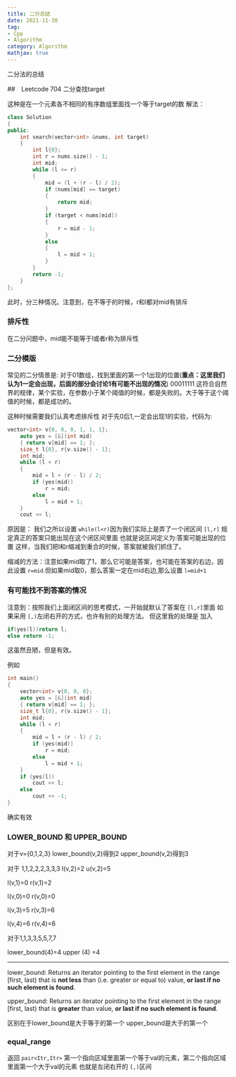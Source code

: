 ```yaml
---
title: 二分总结
date: 2021-11-30
tag: 
- Cpp
- Algorithm
category: Algorithm
mathjax: true
---
```

二分法的总结

<!--more-->

##　Leetcode 704 二分查找target

这种是在一个元素各不相同的有序数组里面找一个等于target的数
解法：

```cpp
class Solution
{
public:
    int search(vector<int> &nums, int target)
    {
        int l{0};
        int r = nums.size() - 1;
        int mid;
        while (l <= r)
        {
            mid = (l + (r - l) / 2);
            if (nums[mid] == target)
            {
                return mid;
            }
            if (target < nums[mid])
            {
                r = mid - 1;
            }
            else
            {
                l = mid + 1;
            }
        }
        return -1;
    }
};
```

此时，分三种情况。注意到，在不等于的时候，r和l都对mid有排斥

### 排斥性

在二分问题中，mid能不能等于l或者r称为排斥性

### 二分模版

常见的二分情景是:
对于01数组，找到里面的第一个1出现的位置(**重点：这里我们认为1一定会出现，后面的部分会讨论1有可能不出现的情况**)
00011111
这符合自然界的规律，某个实验，在参数小于某个阈值的时候，都是失败的。大于等于这个阈值的时候，都是成功的。

这种时候需要我们认真考虑排斥性
对于先0后1,一定会出现1的实验，代码为:

```cpp
vector<int> v{0, 0, 0, 1, 1, 1};
    auto yes = [&](int mid)
    { return v[mid] == 1; };
    size_t l{0}, r{v.size() - 1};
    int mid;
    while (l < r)
    {
        mid = l + (r - l) / 2;
        if (yes(mid))
            r = mid;
        else
            l = mid + 1;
    }
    cout << l;
```

原因是：
我们之所以设置 `while(l<r)`因为我们实际上是弄了一个闭区间 `[l,r]`
规定真正的答案只能出现在这个闭区间里面
也就是说区间定义为:答案可能出现的位置
这样，当我们把l和r缩减到重合的时候，答案就被我们抓住了。

缩减的方法：注意如果mid取了1，那么它可能是答案，也可能在答案的右边，因此设置 `r=mid`.但如果mid取0，那么答案一定在mid右边,那么设置 `l=mid+1`

### 有可能找不到答案的情况

注意到：按照我们上面闭区间的思考模式，一开始就默认了答案在 `[l,r]`里面
如果采用 `[,)`左闭右开的方式，也许有别的处理方法。
但这里我的处理是
加入

```cpp
if(yes(l))return l;
else return -1;
```

这虽然丑陋，但是有效。

例如

```cpp
int main()
{
    vector<int> v{0, 0, 0};
    auto yes = [&](int mid)
    { return v[mid] == 1; };
    size_t l{0}, r{v.size() - 1};
    int mid;
    while (l < r)
    {
        mid = l + (r - l) / 2;
        if (yes(mid))
            r = mid;
        else
            l = mid + 1;
    }
    if (yes(l))
        cout << l;
    else
        cout << -1;
}
```

确实有效

### LOWER_BOUND 和 UPPER_BOUND

对于v={0,1,2,3}
lower_bound(v,2)得到2
upper_bound(v,2)得到3

对于 1,1,2,2,2,3,3,3
l(v,2)=2
u(v,2)=5

l(v,1)=0
r(v,1)=2

l(v,0)=0
r(v,0)=0

l(v,3)=5
r(v,3)=6

l(v,4)=6
r(v,4)=6

对于1,1,3,3,5,5,7,7

lower_bound(4)=4
upper (4) =4

---

lower_bound:
Returns an iterator pointing to the first element in the range [first, last) that is **not less** than (i.e. greater or equal to) value, **or last if no such element is found**.

upper_bound:
Returns an iterator pointing to the first element in the range [first, last) that is **greater** than value, **or last if no such element is found**.

区别在于lower_bound是大于等于的第一个
upper_bound是大于的第一个

### equal_range

返回 `pair<Itr,Itr>` 第一个指向区域里面第一个等于val的元素，第二个指向区域里面第一个大于val的元素
也就是左闭右开的 `[,)`区间
